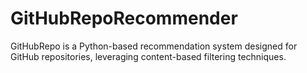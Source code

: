 # GitHubRepoRecommender
GitHubRepo is a Python-based recommendation system designed for GitHub repositories, leveraging content-based filtering techniques.
